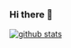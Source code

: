 ### Hi there 👋

<!--
**tokestermw/tokestermw** is a ✨ _special_ ✨ repository because its `README.md` (this file) appears on your GitHub profile.

Here are some ideas to get you started:

- 🔭 I’m currently working on ...
- 🌱 I’m currently learning ...
- 👯 I’m looking to collaborate on ...
- 🤔 I’m looking for help with ...
- 💬 Ask me about ...
- 📫 How to reach me: ...
- 😄 Pronouns: ...
- ⚡ Fun fact: ...
-->

[![github stats](https://github-readme-stats.vercel.app/api?username=tokestermw&count_private=true&show_icons=true&theme=vue)](https://github-readme-stats.vercel.app/api/pin/?username=tokestermw&repo=github-readme-stats)
